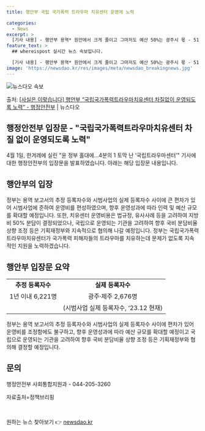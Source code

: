 ```yaml
---
title: 행안부 국립 국가폭력 트라우마 치유센터 운영에 노력

categories:
  - News
excerpt: >
  [기사 내용] - 행안부 용역* 원안에서 크게 줄이고 그마저도 예산 50%는 광주시 몫 - 518부상자회 소…
feature_text: >
  ## whereispost 실시간 뉴스 속보입니다.

  [기사 내용] - 행안부 용역* 원안에서 크게 줄이고 그마저도 예산 50%는 광주시 몫 - 518부상자회 소…
image: 'https://newsdao.kr/res/images/meta/newsdao_breakingnews.jpg'
---
```


![뉴스다오 속보](https://newsdao.kr/res/images/meta/newsdao_breakingnews.jpg)

<p>출처: <a href="https://newsdao.kr/3477" rel="dofollow">[사실은 이렇습니다] 행안부 “국립국가폭력트라우마치유센터 차질없이 운영되도록 노력” - 행정안전부</a> | 뉴스다오</p>

<h2>행정안전부 입장문 - "국립국가폭력트라우마치유센터 차질 없이 운영되도록 노력"</h2>

<p data-ke-size="size16">4월 1일, 한겨레에 실린 "윤 정부 홀대에…4분의 1 토막 난 ‘국립트라우마센터’" 기사에 대한 행정안전부의 입장문을 발표하였습니다. 아래는 해당 입장문 내용입니다.</p>

<h2 data-ke-size="size26">행안부의 입장</h2>

<p data-ke-size="size16">정부는 용역 보고서의 추정 등록자수와 시범사업의 실제 등록자수 사이에 큰 편차가 있어 시범사업에 준하여 운영비를 편성하였으며, 향후 운영성과에 따라 인력 및 예산 규모를 확대할 예정입니다. 또한, 치유센터 운영비용은 법규정, 유사사례 등을 고려하여 지방비 50% 분담이 결정되었으나, 국립으로 운영되는 기관을 고려하여 향후 국비 분담비율 상향 조정 등은 기획재정부와 지속적으로 협의해 나갈 예정입니다. 정부는 국립국가폭력트라우마치유센터가 국가폭력 피해자들의 트라우마를 치유하는데 문제가 없도록 지속적인 지원을 노력하겠습니다.</p>

<h2 data-ke-size="size26">행안부 입장문 요약</h2>
<table>
  <tr>
    <td style="text-align: center; height: 17px;"><b>추정 등록자수</b></td>
    <td style="text-align: center; height: 17px;"><b>실제 등록자수</b></td>
  </tr>
  <tr>
    <td style="text-align: center; height: 17px;">1년 이내 6,221명</td>
    <td style="text-align: center; height: 17px;">광주·제주 2,676명</td>
  </tr>
  <tr>
    <td style="text-align: center; height: 17px;"></td>
    <td style="text-align: center; height: 17px;">(시범사업 실제 등록자수, ‘23.12 현재)</td>
  </tr>
</table>

<p data-ke-size="size16">정부는 용역 보고서의 추정 등록자수와 시범사업의 실제 등록자수 사이에 편차가 있어 운영비를 조정함에도 불구하고, 향후 운영성과에 따라 예산 규모를 확대할 예정이고 국립으로 운영되는 기관을 고려하여 향후 국비 분담비율 상향 조정 등은 기획재정부와 협의해 결정할 예정입니다.</p>

<h2 data-ke-size="size26">문의</h2>
<p data-ke-size="size16">행정안전부 사회통합지원과 - 044-205-3260</p>
<p data-ke-size="size16">자료출처=정책브리핑 </p>

<p data-ke-size="size16">&nbsp;</p> 

원하는 뉴스 찾아보기 👉 <a href="https://newsdao.kr" rel="dofollow">newsdao.kr</a>


